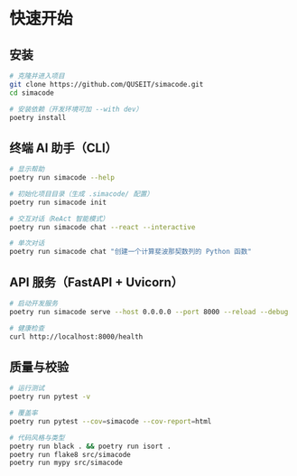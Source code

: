 # 快速开始

## 安装

```bash
# 克隆并进入项目
git clone https://github.com/QUSEIT/simacode.git
cd simacode

# 安装依赖（开发环境可加 --with dev）
poetry install
```

## 终端 AI 助手（CLI）

```bash
# 显示帮助
poetry run simacode --help

# 初始化项目目录（生成 .simacode/ 配置）
poetry run simacode init

# 交互对话（ReAct 智能模式）
poetry run simacode chat --react --interactive

# 单次对话
poetry run simacode chat "创建一个计算斐波那契数列的 Python 函数"
```

## API 服务（FastAPI + Uvicorn）

```bash
# 启动开发服务
poetry run simacode serve --host 0.0.0.0 --port 8000 --reload --debug

# 健康检查
curl http://localhost:8000/health
```

## 质量与校验

```bash
# 运行测试
poetry run pytest -v

# 覆盖率
poetry run pytest --cov=simacode --cov-report=html

# 代码风格与类型
poetry run black . && poetry run isort .
poetry run flake8 src/simacode
poetry run mypy src/simacode
```
